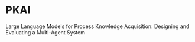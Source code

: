 # PKAI
Large Language Models for Process Knowledge Acquisition: Designing and Evaluating a Multi-Agent System
